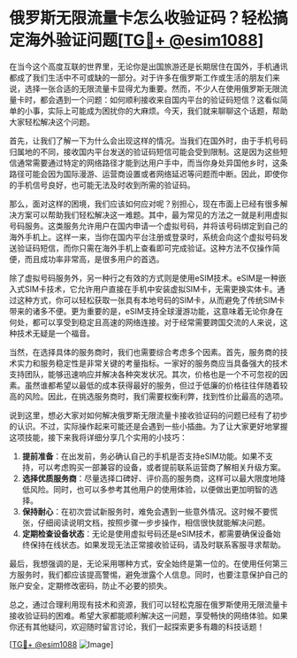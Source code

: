 # 俄罗斯无限流量卡怎么收验证码？轻松搞定海外验证问题[[TG💪+ @esim1088](https://t.me/s/esim1088)]

在当今这个高度互联的世界里，无论你是出国旅游还是长期居住在国外，手机通讯都成了我们生活中不可或缺的一部分。对于许多在俄罗斯工作或生活的朋友们来说，选择一张合适的无限流量卡显得尤为重要。然而，不少人在使用俄罗斯无限流量卡时，都会遇到一个问题：如何顺利接收来自国内平台的验证码短信？这看似简单的小事，实际上可能成为困扰你的大麻烦。今天，我们就来聊聊这个话题，帮助大家轻松解决这个问题。

首先，让我们了解一下为什么会出现这样的情况。当我们在国外时，由于手机号码归属地的不同，接收国内平台发送的验证码短信可能会受到限制。这是因为这些短信通常需要通过特定的网络路径才能到达用户手中，而当你身处异国他乡时，这条路径可能会因为国际漫游、运营商设置或者网络延迟等问题而中断。因此，即使你的手机信号良好，也可能无法及时收到所需的验证码。

那么，面对这样的困境，我们应该如何应对呢？别担心，现在市面上已经有很多解决方案可以帮助我们轻松解决这一难题。其中，最为常见的方法之一就是利用虚拟号码服务。这类服务允许用户在国内申请一个虚拟号码，并将该号码绑定到自己的海外手机上。这样一来，当你在国内平台注册或登录时，系统会向这个虚拟号码发送验证码短信，而你只需在海外手机上查看即可完成验证。这种方法不仅操作简便，而且成功率非常高，是很多用户的首选。

除了虚拟号码服务外，另一种行之有效的方式则是使用eSIM技术。eSIM是一种嵌入式SIM卡技术，它允许用户直接在手机中安装虚拟SIM卡，无需更换实体卡。通过这种方式，你可以轻松获取一张具有本地号码的SIM卡，从而避免了传统SIM卡带来的诸多不便。更为重要的是，eSIM支持全球漫游功能，这意味着无论你身在何处，都可以享受到稳定且高速的网络连接。对于经常需要跨国交流的人来说，这种技术无疑是一个福音。

当然，在选择具体的服务商时，我们也需要综合考虑多个因素。首先，服务商的技术实力和服务稳定性是非常关键的考量指标。一家好的服务商应当具备强大的技术支持团队，能够迅速响应并解决各种突发状况。其次，价格也是一个不可忽视的因素。虽然谁都希望以最低的成本获得最好的服务，但过于低廉的价格往往伴随着较高的风险。因此，在挑选服务商时，我们需要权衡利弊，找到性价比最高的选项。

说到这里，想必大家对如何解决俄罗斯无限流量卡接收验证码的问题已经有了初步的认识。不过，实际操作起来可能还是会遇到一些小插曲。为了让大家更好地掌握这项技能，接下来我将详细分享几个实用的小技巧：

1. **提前准备**：在出发前，务必确认自己的手机是否支持eSIM功能。如果不支持，可以考虑购买一部兼容的设备，或者提前联系运营商了解相关升级方案。
2. **选择优质服务商**：尽量选择口碑好、评价高的服务商，这样可以最大限度地降低风险。同时，也可以多参考其他用户的使用体验，以便做出更加明智的选择。
3. **保持耐心**：在初次尝试新服务时，难免会遇到一些意外情况。这时候不要慌张，仔细阅读说明文档，按照步骤一步步操作，相信很快就能解决问题。
4. **定期检查设备状态**：无论是使用虚拟号码还是eSIM技术，都需要确保设备始终保持在线状态。如果发现无法正常接收验证码，请及时联系客服寻求帮助。

最后，我想强调的是，无论采用哪种方式，安全始终是第一位的。在使用任何第三方服务时，我们都应该提高警惕，避免泄露个人信息。同时，也要注意保护自己的账户安全，定期修改密码，防止不必要的损失。

总之，通过合理利用现有技术和资源，我们可以轻松克服在俄罗斯使用无限流量卡接收验证码的困难。希望大家都能顺利解决这一问题，享受畅快的网络体验。如果你还有其他疑问，欢迎随时留言讨论，我们一起探索更多有趣的科技话题！

[[TG💪+ @esim1088](https://t.me/s/esim1088) ![Image](https://i.postimg.cc/4NQfJmqS/Snipaste-2025-05-13-00-14-12.png)]